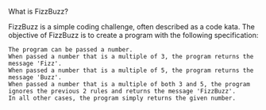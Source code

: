 What is FizzBuzz?

FizzBuzz is a simple coding challenge, often described as a code kata. The objective of FizzBuzz is to create a program with the following specification:

    The program can be passed a number.
    When passed a number that is a multiple of 3, the program returns the message 'Fizz'.
    When passed a number that is a multiple of 5, the program returns the message 'Buzz'.
    When passed a number that is a multiple of both 3 and 5, the program ignores the previous 2 rules and returns the message 'FizzBuzz'.
    In all other cases, the program simply returns the given number.

